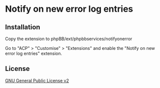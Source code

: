 # Notify on new error log entries

## Installation

Copy the extension to phpBB/ext/phpbbservices/notifyonerror

Go to "ACP" > "Customise" > "Extensions" and enable the "Notify on new error log entries" extension.

## License

[GNU General Public License v2](license.txt)
